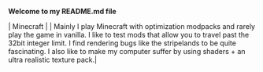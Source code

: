 **Welcome to my README.md file**

| Minecraft  |
| Mainly I play Minecraft with optimization modpacks and rarely play the game in vanilla. I like to test mods that allow you to travel past the 32bit integer limit. I find rendering bugs like the stripelands to be quite fascinating. I also like to make my computer suffer by using shaders + an ultra realistic texture pack.|
